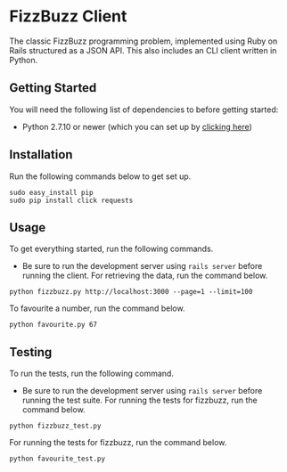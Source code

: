 # FizzBuzz Client
The classic FizzBuzz programming problem, implemented using Ruby on Rails structured as a JSON API.
This also includes an CLI client written in Python.

## Getting Started
You will need the following list of dependencies to before getting started:
* Python 2.7.10 or newer (which you can set up by [clicking here](https://www.python.org/downloads/))

## Installation
Run the following commands below to get set up.
```
sudo easy_install pip
sudo pip install click requests
```

## Usage
To get everything started, run the following commands.
* Be sure to run the development server using `rails server` before running the client.
For retrieving the data, run the command below.
```
python fizzbuzz.py http://localhost:3000 --page=1 --limit=100
```
To favourite a number, run the command below.
```
python favourite.py 67
```

## Testing
To run the tests, run the following command.
* Be sure to run the development server using `rails server` before running the test suite.
For running the tests for fizzbuzz, run the command below.
```
python fizzbuzz_test.py
```
For running the tests for fizzbuzz, run the command below.
```
python favourite_test.py
```
